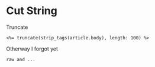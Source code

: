 # Cut String

Truncate

	<%= truncate(strip_tags(article.body), length: 100) %>

Otherway I forgot yet

	raw and ...	
